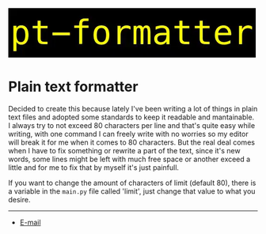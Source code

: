 <img src='./logo.webp' style='text-align: center;'>

# Plain text formatter

Decided to create this because lately I've been writing a lot of things in plain
text files and adopted some standards to keep it readable and mantainable. I always
try to not exceed 80 characters per line and that's quite easy while writing, with
one command I can freely write with no worries so my editor will break it for me
when it comes to 80 characters. But the real deal comes when I have to fix something
or rewrite a part of the text, since it's new words, some lines might be left with
much free space or another exceed a little and for me to fix that by myself it's
just painfull.

If you want to change the amount of characters of limit (default 80), there is a
variable in the `main.py` file called 'limit', just change that value to what you
desire.

---

- [E-mail](mailto:rafasc0404@gmail.com)
